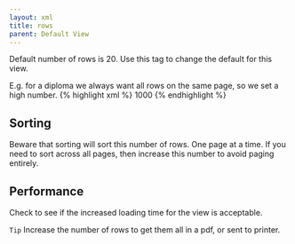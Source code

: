 ```yaml
---
layout: xml
title: rows
parent: Default View
---
```

Default number of rows is 20. Use this tag to change the default for this view.

E.g. for a diploma we always want all rows on the same page, so we set a high number.
{% highlight xml %}
    <table>
        <rows>1000</rows>
{% endhighlight %}

## Sorting
Beware that sorting will sort this number of rows. One page at a time. If you need to sort across all pages, then increase this number to avoid paging entirely. 

## Performance
Check to see if the increased loading time for the view is acceptable.

`Tip` Increase the number of rows to get them all in a pdf, or sent to printer.
